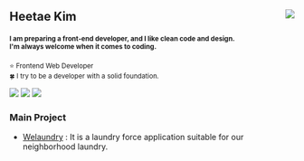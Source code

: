 <h2>
  Heetae Kim
  <a href="https://hits.seeyoufarm.com"><img src="https://hits.seeyoufarm.com/api/count/incr/badge.svg?url=https%3A%2F%2Fgithub.com%2Fhxxtae&count_bg=%231982E1&title_bg=%23555555&icon=github.svg&icon_color=%23E7E7E7&title=hits&edge_flat=false" align="right"/></a>
</h2>
<h4>
  <sup>
    I am preparing a front-end developer, and I like clean code and design.
    <br>
    I'm always welcome when it comes to coding.
  </sup>
</h4>
<p>
  <sup>
  ⭐ Frontend Web Developer
  <br>
  🍀 I try to be a developer with a solid foundation.
  </sup>
  
</p>

<a href="https://hxxtae.notion.site/Hxxtae-Development-Note-02e6a0e829ae4a1398be64c556e7af23" target="_blank"><img src="https://img.shields.io/badge/Notion-000000?style=flat-square&logo=notion&logoColor=white"/></a>
<a href="https://www.hxxtae.me/"><img src="https://img.shields.io/badge/Resume-e7e7e7?style=flat-square&logo=html5&logoColor=black"/></a>
<a href="https://dev.to/hxxtae"><img src="https://img.shields.io/badge/Dev_Community-171717?style=flat-square&logo=dev.to&logoColor=ffffff"/></a>

### Main Project

- [Welaundry](https://hxxtae.github.io/we-laundry-desc/) : It is a laundry force application suitable for our neighborhood laundry.
                                    
